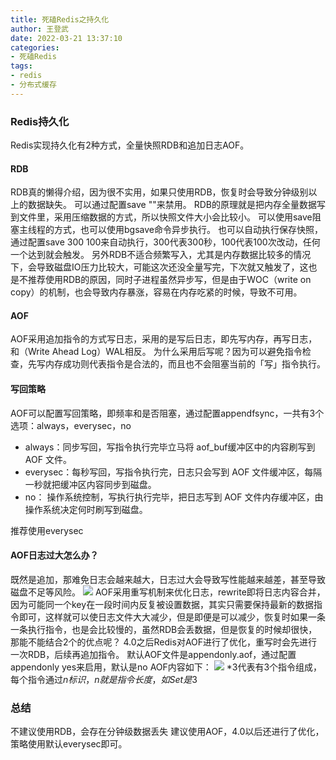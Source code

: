 ```yaml
---
title: 死磕Redis之持久化
author: 王登武
date: 2022-03-21 13:37:10
categories:
- 死磕Redis
tags:
- redis
- 分布式缓存
---
```

### Redis持久化
Redis实现持久化有2种方式，全量快照RDB和追加日志AOF。
#### RDB
RDB真的懒得介绍，因为很不实用，如果只使用RDB，恢复时会导致分钟级别以上的数据缺失。
可以通过配置save ""来禁用。
RDB的原理就是把内存全量数据写到文件里，采用压缩数据的方式，所以快照文件大小会比较小。
可以使用save阻塞主线程的方式，也可以使用bgsave命令异步执行。
也可以自动执行保存快照，通过配置save 300 100来自动执行，300代表300秒，100代表100次改动，任何一个达到就会触发。
另外RDB不适合频繁写入，尤其是内存数据比较多的情况下，会导致磁盘IO压力比较大，可能这次还没全量写完，下次就又触发了，这也是不推荐使用RDB的原因，同时子进程虽然异步写，但是由于WOC（write on copy）的机制，也会导致内存暴涨，容易在内存吃紧的时候，导致不可用。
#### AOF
AOF采用追加指令的方式写日志，采用的是写后日志，即先写内存，再写日志，和（Write Ahead Log）WAL相反。
为什么采用后写呢？因为可以避免指令检查，先写内存成功则代表指令是合法的，而且也不会阻塞当前的「写」指令执行。
#### 写回策略
AOF可以配置写回策略，即频率和是否阻塞，通过配置appendfsync，一共有3个选项：always，everysec，no

* always：同步写回，写指令执行完毕立马将 aof_buf缓冲区中的内容刷写到 AOF 文件。
* everysec：每秒写回，写指令执行完，日志只会写到 AOF 文件缓冲区，每隔一秒就把缓冲区内容同步到磁盘。
* no： 操作系统控制，写执行执行完毕，把日志写到 AOF 文件内存缓冲区，由操作系统决定何时刷写到磁盘。

推荐使用everysec
#### AOF日志过大怎么办？
既然是追加，那难免日志会越来越大，日志过大会导致写性能越来越差，甚至导致磁盘不足等风险。
![](https://img.dengwu.wang/blog/202203211549622.png)
AOF采用重写机制来优化日志，rewrite即将日志内容合并，因为可能同一个key在一段时间内反复被设置数据，其实只需要保持最新的数据指令即可，这样就可以使日志文件大大减少，但是即便是可以减少，恢复时如果一条一条执行指令，也是会比较慢的，虽然RDB会丢数据，但是恢复的时候却很快，那能不能结合2个的优点呢？
4.0之后Redis对AOF进行了优化，重写时会先进行一次RDB，后续再追加指令。
默认AOF文件是appendonly.aof，通过配置appendonly yes来启用，默认是no
AOF内容如下：
![](https://img.dengwu.wang/blog/202203211553164.png)
*3代表有3个指令组成，每个指令通过$n标识，n就是指令长度，如Set是$3

### 总结
不建议使用RDB，会存在分钟级数据丢失
建议使用AOF，4.0以后还进行了优化，策略使用默认everysec即可。